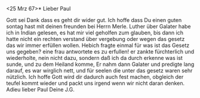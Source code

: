  <25 Mrz 67>*
Lieber Paul

Gott sei Dank dass es geht dir wider gut. Ich hoffe dass Du einen guten sontag hast mit deinen freunden bei Herrn Merle. Luther über Galater habe ich in Indian gelesen, es hat mir viel geholfen zum glauben, bis dann ich hatte nicht ein rechten verstand über vergebung oder wegen das gesetz das wir immer erfüllen wollen. Hebich fragte einmal für was ist das Gesetz uns gegeben? eine frau antwortete es zu erfullen! er zankte fürchterlich und wiederholte, nein nicht dazu, sondern daß ich da durch erkenne was ist sunde, und zu dem Heiland komme, Er nahm dann Galater und predigte lang darauf, es war wirglich nett, und für seelen die unter das gesetz waren sehr nützlich. Ich hoffe Gott wird dir dadurch auch fest machen, obgleich der teufel kommt wieder und packt uns irgend wenn wir nicht daran denken. 
Adieu lieber Paul
 Deine J.G.
